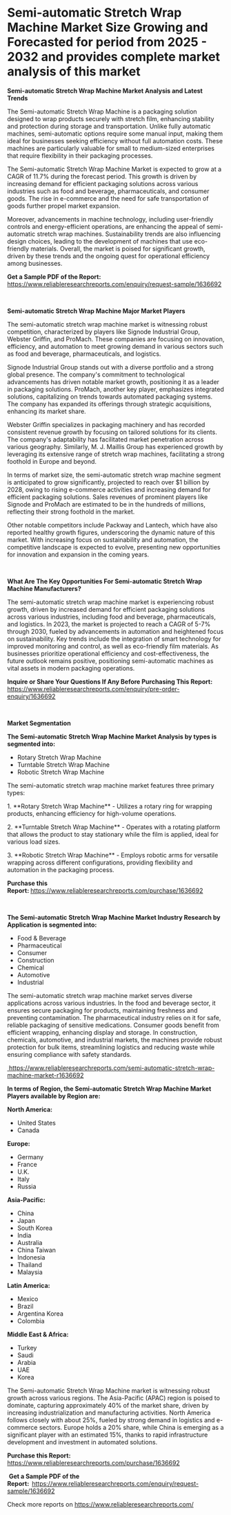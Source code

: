 <p><h1>Semi-automatic Stretch Wrap Machine Market Size Growing and Forecasted for period from 2025 - 2032 and provides complete market analysis of this market</h1></p><p><strong>Semi-automatic Stretch Wrap Machine Market Analysis and Latest Trends</strong></p>
<p><p>The Semi-automatic Stretch Wrap Machine is a packaging solution designed to wrap products securely with stretch film, enhancing stability and protection during storage and transportation. Unlike fully automatic machines, semi-automatic options require some manual input, making them ideal for businesses seeking efficiency without full automation costs. These machines are particularly valuable for small to medium-sized enterprises that require flexibility in their packaging processes.</p><p>The Semi-automatic Stretch Wrap Machine Market is expected to grow at a CAGR of 11.7% during the forecast period. This growth is driven by increasing demand for efficient packaging solutions across various industries such as food and beverage, pharmaceuticals, and consumer goods. The rise in e-commerce and the need for safe transportation of goods further propel market expansion. </p><p>Moreover, advancements in machine technology, including user-friendly controls and energy-efficient operations, are enhancing the appeal of semi-automatic stretch wrap machines. Sustainability trends are also influencing design choices, leading to the development of machines that use eco-friendly materials. Overall, the market is poised for significant growth, driven by these trends and the ongoing quest for operational efficiency among businesses.</p></p>
<p><strong>Get a Sample PDF of the Report:&nbsp;</strong> <a href="https://www.reliableresearchreports.com/enquiry/request-sample/1636692?utm_campaign=2216&utm_medium=2&utm_source=Github&utm_content=ia&utm_term=24032025&utm_id=semi-automatic-stretch-wrap-machine">https://www.reliableresearchreports.com/enquiry/request-sample/1636692</a></p>
<p>&nbsp;</p>
<p><strong>Semi-automatic Stretch Wrap Machine Major Market Players</strong></p>
<p><p>The semi-automatic stretch wrap machine market is witnessing robust competition, characterized by players like Signode Industrial Group, Webster Griffin, and ProMach. These companies are focusing on innovation, efficiency, and automation to meet growing demand in various sectors such as food and beverage, pharmaceuticals, and logistics.</p><p>Signode Industrial Group stands out with a diverse portfolio and a strong global presence. The company's commitment to technological advancements has driven notable market growth, positioning it as a leader in packaging solutions. ProMach, another key player, emphasizes integrated solutions, capitalizing on trends towards automated packaging systems. The company has expanded its offerings through strategic acquisitions, enhancing its market share.</p><p>Webster Griffin specializes in packaging machinery and has recorded consistent revenue growth by focusing on tailored solutions for its clients. The company's adaptability has facilitated market penetration across various geography. Similarly, M. J. Maillis Group has experienced growth by leveraging its extensive range of stretch wrap machines, facilitating a strong foothold in Europe and beyond.</p><p>In terms of market size, the semi-automatic stretch wrap machine segment is anticipated to grow significantly, projected to reach over $1 billion by 2028, owing to rising e-commerce activities and increasing demand for efficient packaging solutions. Sales revenues of prominent players like Signode and ProMach are estimated to be in the hundreds of millions, reflecting their strong foothold in the market. </p><p>Other notable competitors include Packway and Lantech, which have also reported healthy growth figures, underscoring the dynamic nature of this market. With increasing focus on sustainability and automation, the competitive landscape is expected to evolve, presenting new opportunities for innovation and expansion in the coming years.</p></p>
<p>&nbsp;</p>
<p><strong>What Are The Key Opportunities For Semi-automatic Stretch Wrap Machine Manufacturers?</strong></p>
<p><p>The semi-automatic stretch wrap machine market is experiencing robust growth, driven by increased demand for efficient packaging solutions across various industries, including food and beverage, pharmaceuticals, and logistics. In 2023, the market is projected to reach a CAGR of 5-7% through 2030, fueled by advancements in automation and heightened focus on sustainability. Key trends include the integration of smart technology for improved monitoring and control, as well as eco-friendly film materials. As businesses prioritize operational efficiency and cost-effectiveness, the future outlook remains positive, positioning semi-automatic machines as vital assets in modern packaging operations.</p></p>
<p><strong>Inquire or Share Your Questions If Any Before Purchasing This Report:</strong> <a href="https://www.reliableresearchreports.com/enquiry/pre-order-enquiry/1636692?utm_campaign=2216&utm_medium=2&utm_source=Github&utm_content=ia&utm_term=24032025&utm_id=semi-automatic-stretch-wrap-machine">https://www.reliableresearchreports.com/enquiry/pre-order-enquiry/1636692</a></p>
<p>&nbsp;</p>
<p><strong>Market Segmentation</strong></p>
<p><strong>The Semi-automatic Stretch Wrap Machine Market Analysis by types is segmented into:</strong></p>
<p><ul><li>Rotary Stretch Wrap Machine</li><li>Turntable Stretch Wrap Machine</li><li>Robotic Stretch Wrap Machine</li></ul></p>
<p><p>The semi-automatic stretch wrap machine market features three primary types: </p><p>1. **Rotary Stretch Wrap Machine** - Utilizes a rotary ring for wrapping products, enhancing efficiency for high-volume operations. </p><p>2. **Turntable Stretch Wrap Machine** - Operates with a rotating platform that allows the product to stay stationary while the film is applied, ideal for various load sizes. </p><p>3. **Robotic Stretch Wrap Machine** - Employs robotic arms for versatile wrapping across different configurations, providing flexibility and automation in the packaging process.</p></p>
<p><strong>Purchase this Report:&nbsp;</strong><a href="https://www.reliableresearchreports.com/purchase/1636692?utm_campaign=2216&utm_medium=2&utm_source=Github&utm_content=ia&utm_term=24032025&utm_id=semi-automatic-stretch-wrap-machine">https://www.reliableresearchreports.com/purchase/1636692</a></p>
<p>&nbsp;</p>
<p><strong>The Semi-automatic Stretch Wrap Machine Market Industry Research by Application is segmented into:</strong></p>
<p><ul><li>Food & Beverage</li><li>Pharmaceutical</li><li>Consumer</li><li>Construction</li><li>Chemical</li><li>Automotive</li><li>Industrial</li></ul></p>
<p><p>The semi-automatic stretch wrap machine market serves diverse applications across various industries. In the food and beverage sector, it ensures secure packaging for products, maintaining freshness and preventing contamination. The pharmaceutical industry relies on it for safe, reliable packaging of sensitive medications. Consumer goods benefit from efficient wrapping, enhancing display and storage. In construction, chemicals, automotive, and industrial markets, the machines provide robust protection for bulk items, streamlining logistics and reducing waste while ensuring compliance with safety standards.</p></p>
<p><a href="https://www.reliableresearchreports.com/semi-automatic-stretch-wrap-machine-market-r1636692?utm_campaign=2216&utm_medium=2&utm_source=Github&utm_content=ia&utm_term=24032025&utm_id=semi-automatic-stretch-wrap-machine">&nbsp;https://www.reliableresearchreports.com/semi-automatic-stretch-wrap-machine-market-r1636692</a></p>
<p><strong>In terms of Region, the Semi-automatic Stretch Wrap Machine Market Players available by Region are:</strong></p>
<p>
    <p> <strong> North America: </strong>
        <ul>
            <li>United States</li>
            <li>Canada</li>
        </ul>
        </p> 
    <p> <strong> Europe: </strong>
        <ul>
            <li>Germany</li>
            <li>France</li>
            <li>U.K.</li>
            <li>Italy</li>
            <li>Russia</li>
        </ul>
        </p> 
    <p> <strong> Asia-Pacific: </strong>
        <ul>
            <li>China</li>
            <li>Japan</li>
            <li>South Korea</li>
            <li>India</li>
            <li>Australia</li>
            <li>China Taiwan</li>
            <li>Indonesia</li>
            <li>Thailand</li>
            <li>Malaysia</li>
        </ul>
        </p> 
    <p> <strong> Latin America: </strong>
        <ul>
            <li>Mexico</li>
            <li>Brazil</li>
            <li>Argentina Korea</li>
            <li>Colombia</li>
        </ul>
        </p> 
    <p> <strong> Middle East & Africa: </strong>
        <ul>
            <li>Turkey</li>
            <li>Saudi</li>
            <li>Arabia</li>
            <li>UAE</li>
            <li>Korea</li>
        </ul>
    </p>
    </p>
<p><p>The Semi-automatic Stretch Wrap Machine market is witnessing robust growth across various regions. The Asia-Pacific (APAC) region is poised to dominate, capturing approximately 40% of the market share, driven by increasing industrialization and manufacturing activities. North America follows closely with about 25%, fueled by strong demand in logistics and e-commerce sectors. Europe holds a 20% share, while China is emerging as a significant player with an estimated 15%, thanks to rapid infrastructure development and investment in automated solutions.</p></p>
<p><strong>Purchase this Report: </strong><a href="https://www.reliableresearchreports.com/purchase/1636692?utm_campaign=2216&utm_medium=2&utm_source=Github&utm_content=ia&utm_term=24032025&utm_id=semi-automatic-stretch-wrap-machine">https://www.reliableresearchreports.com/purchase/1636692</a></p>
<p>&nbsp;<strong>Get a Sample PDF of the Report:&nbsp;&nbsp;</strong><a href="https://www.reliableresearchreports.com/enquiry/request-sample/1636692?utm_campaign=2216&utm_medium=2&utm_source=Github&utm_content=ia&utm_term=24032025&utm_id=semi-automatic-stretch-wrap-machine">https://www.reliableresearchreports.com/enquiry/request-sample/1636692</a></p>
<p><strong></strong></p>
<p>Check more reports on <a href="https://www.reliableresearchreports.com/?utm_campaign=2216&utm_medium=2&utm_source=Github&utm_content=ia&utm_term=24032025&utm_id=semi-automatic-stretch-wrap-machine">https://www.reliableresearchreports.com/</a></p>